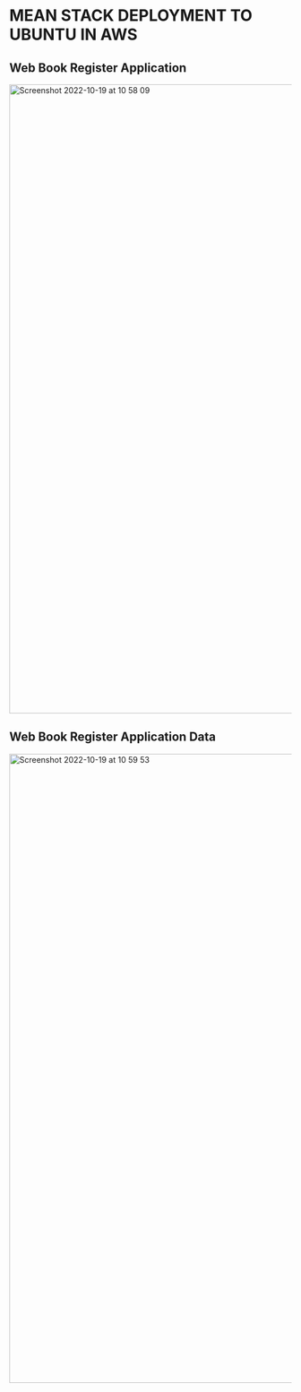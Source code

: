 # MEAN STACK DEPLOYMENT TO UBUNTU IN AWS

## Web Book Register Application
<img width="1123" alt="Screenshot 2022-10-19 at 10 58 09" src="https://user-images.githubusercontent.com/58548431/197369148-524e799a-8f6c-410c-b231-ef9c42798120.png">


## Web Book Register Application Data
<img width="1123" alt="Screenshot 2022-10-19 at 10 59 53" src="https://user-images.githubusercontent.com/58548431/197369166-79009430-5348-4cd1-ab11-2900a8d596b6.png">
